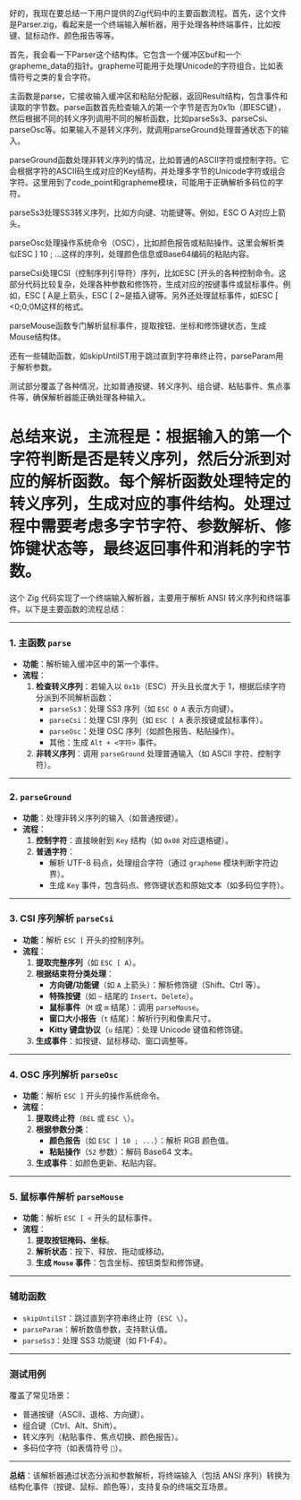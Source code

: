 好的，我现在要总结一下用户提供的Zig代码中的主要函数流程。首先，这个文件是Parser.zig，看起来是一个终端输入解析器，用于处理各种终端事件，比如按键、鼠标动作、颜色报告等等。

首先，我会看一下Parser这个结构体。它包含一个缓冲区buf和一个grapheme_data的指针。grapheme可能用于处理Unicode的字符组合，比如表情符号之类的复合字符。

主函数是parse，它接收输入缓冲区和粘贴分配器，返回Result结构，包含事件和读取的字节数。parse函数首先检查输入的第一个字节是否为0x1b（即ESC键），然后根据不同的转义序列调用不同的解析函数，比如parseSs3、parseCsi、parseOsc等。如果输入不是转义序列，就调用parseGround处理普通状态下的输入。

parseGround函数处理非转义序列的情况，比如普通的ASCII字符或控制字符。它会根据字符的ASCII码生成对应的Key结构，并处理多字节的Unicode字符或组合字符。这里用到了code_point和grapheme模块，可能用于正确解析多码位的字符。

parseSs3处理SS3转义序列，比如方向键、功能键等。例如，ESC O A对应上箭头。

parseOsc处理操作系统命令（OSC），比如颜色报告或粘贴操作。这里会解析类似ESC ] 10 ; ...这样的序列，处理颜色信息或Base64编码的粘贴内容。

parseCsi处理CSI（控制序列引导符）序列，比如ESC [开头的各种控制命令。这部分代码比较复杂，处理各种参数和修饰符，生成对应的按键事件或鼠标事件。例如，ESC [ A是上箭头，ESC [ 2~是插入键等。另外还处理鼠标事件，如ESC [ <0;0;0M这样的格式。

parseMouse函数专门解析鼠标事件，提取按钮、坐标和修饰键状态，生成Mouse结构体。

还有一些辅助函数，如skipUntilST用于跳过直到字符串终止符，parseParam用于解析参数。

测试部分覆盖了各种情况，比如普通按键、转义序列、组合键、粘贴事件、焦点事件等，确保解析器能正确处理各种输入。

总结来说，主流程是：根据输入的第一个字符判断是否是转义序列，然后分派到对应的解析函数。每个解析函数处理特定的转义序列，生成对应的事件结构。处理过程中需要考虑多字节字符、参数解析、修饰键状态等，最终返回事件和消耗的字节数。
================================================
这个 Zig 代码实现了一个终端输入解析器，主要用于解析 ANSI 转义序列和终端事件。以下是主要函数的流程总结：

---

### **1. 主函数 `parse`**
- **功能**：解析输入缓冲区中的第一个事件。
- **流程**：
  1. **检查转义序列**：若输入以 `0x1b`（ESC）开头且长度大于 1，根据后续字符分派到不同解析函数：
     - `parseSs3`：处理 SS3 序列（如 `ESC O A` 表示方向键）。
     - `parseCsi`：处理 CSI 序列（如 `ESC [ A` 表示按键或鼠标事件）。
     - `parseOsc`：处理 OSC 序列（如颜色报告、粘贴操作）。
     - 其他：生成 `Alt + <字符>` 事件。
  2. **非转义序列**：调用 `parseGround` 处理普通输入（如 ASCII 字符、控制字符）。

---

### **2. `parseGround`**
- **功能**：处理非转义序列的输入（如普通按键）。
- **流程**：
  1. **控制字符**：直接映射到 `Key` 结构（如 `0x08` 对应退格键）。
  2. **普通字符**：
     - 解析 UTF-8 码点，处理组合字符（通过 `grapheme` 模块判断字符边界）。
     - 生成 `Key` 事件，包含码点、修饰键状态和原始文本（如多码位字符）。

---

### **3. CSI 序列解析 `parseCsi`**
- **功能**：解析 `ESC [` 开头的控制序列。
- **流程**：
  1. **提取完整序列**（如 `ESC [ A`）。
  2. **根据结束符分类处理**：
     - **方向键/功能键**（如 `A` 上箭头）：解析修饰键（Shift、Ctrl 等）。
     - **特殊按键**（如 `~` 结尾的 `Insert`、`Delete`）。
     - **鼠标事件**（`M` 或 `m` 结尾）：调用 `parseMouse`。
     - **窗口大小报告**（`t` 结尾）：解析行列和像素尺寸。
     - **Kitty 键盘协议**（`u` 结尾）：处理 Unicode 键值和修饰键。
  3. **生成事件**：如按键、鼠标移动、窗口调整等。

---

### **4. OSC 序列解析 `parseOsc`**
- **功能**：解析 `ESC ]` 开头的操作系统命令。
- **流程**：
  1. **提取终止符**（`BEL` 或 `ESC \`）。
  2. **根据参数分类**：
     - **颜色报告**（如 `ESC ] 10 ; ...`）：解析 RGB 颜色值。
     - **粘贴操作**（`52` 参数）：解码 Base64 文本。
  3. **生成事件**：如颜色更新、粘贴内容。

---

### **5. 鼠标事件解析 `parseMouse`**
- **功能**：解析 `ESC [ <` 开头的鼠标事件。
- **流程**：
  1. **提取按钮掩码、坐标**。
  2. **解析状态**：按下、释放、拖动或移动。
  3. **生成 `Mouse` 事件**：包含坐标、按钮类型和修饰键。

---

### **辅助函数**
- `skipUntilST`：跳过直到字符串终止符（`ESC \`）。
- `parseParam`：解析数值参数，支持默认值。
- `parseSs3`：处理 SS3 功能键（如 F1-F4）。

---

### **测试用例**
覆盖了常见场景：
- 普通按键（ASCII、退格、方向键）。
- 组合键（Ctrl、Alt、Shift）。
- 转义序列（粘贴事件、焦点切换、颜色报告）。
- 多码位字符（如表情符号 `🙂`）。

---

**总结**：该解析器通过状态分派和参数解析，将终端输入（包括 ANSI 序列）转换为结构化事件（按键、鼠标、颜色等），支持复杂的终端交互场景。
